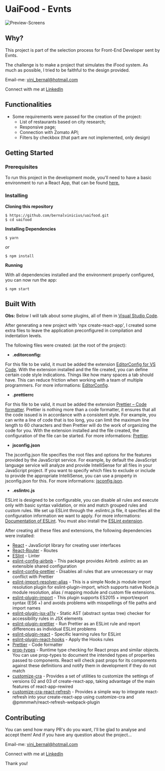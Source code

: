 # UaiFood - Evnts


![Preview-Screens](https://github.com/bernalvinicius/uaifood/blob/master/src/assets/images/screen.png?raw=true)


## Why?


This project is part of the selection process for Front-End Developer sent by Evnts.


The challenge is to make a project that simulates the iFood system. As much as possible, I tried to be faithful to the design provided.


Email-me: vini_bernal@hotmail.com


Connect with me at [LinkedIn](https://www.linkedin.com/in/vin%C3%ADcius-bernal-19254027/)


## Functionalities


- Some requirements were passed for the creation of the project:
  - List of restaurants based on city research;
  - Responsive page;
  - Connection with Zomato API;
  - Filters by checkbox (that part are not implemented, only design)


## Getting Started


### Prerequisites

To run this project in the development mode, you'll need to have a basic environment to run a React App, that can be found [here.](https://reactjs.org/docs/getting-started.html)


### Installing


**Cloning this repository**


```
$ https://github.com/bernalvinicius/uaifood.git
$ cd uaifood
```


**Installing Dependencies**


```
$ yarn
```


_or_

```
$ npm install
```


**Running**


With all dependencies installed and the environment properly configured, you can now run the app:

```
$ npm start
```


## Built With


**Obs:** Below I will talk about some plugins, all of them in [Visual Studio Code](https://code.visualstudio.com/).


After generating a new project with 'npx create-react-app', I created some extra files to leave the application preconfigured in compilation and indentation levels.


The following files were created: (at the root of the project):


- **.editorconfig:**


For this file to be valid, it must be added the extension [EditorConfig for VS Code](https://marketplace.visualstudio.com/items?itemName=EditorConfig.EditorConfig). With the extension installed and the file created, you can define certain code style indications. Things like how many spaces a tab should have. This can reduce friction when working with a team of multiple programmers. For more informations: [EditorConfig](https://editorconfig.org/).

- **.prettierrc**


For this file to be valid, it must be added the extension [Prettier – Code formatter](https://prettier.io/). Prettier is nothing more than a code formatter, it ensures that all the code issued is in accordance with a consistent style. For example, you can write a line of code that is too long, you can limit the maximum line length to 60 characters and then Prettier will do the work of organizing the code for you. With the extension installed and the file created, the configuration of the file can be started. For more informations: [Prettier](https://prettier.io/).


- **jsconfig.json**

The jsconfig.json file specifies the root files and options for the features provided by the JavaScript service. For example, by default the JavaScript language service will analyze and provide IntelliSense for all files in your JavaScript project. If you want to specify which files to exclude or include to provide the appropriate IntelliSense, you can use a property in jsconfig.json for this. For more informations: [jsconfig.json](https://code.visualstudio.com/docs/languages/jsconfig).

- **.eslintrc.js**

ESLint is designed to be configurable, you can disable all rules and execute only with basic syntax validation, or mix and match grouped rules and custom rules. We set up ESLint through the .eslintrc.js file, it specifies all the configuration information we want to apply. For more informations: [Documentation of ESLint](https://eslint.org/docs/user-guide/configuring). You must also install the [ESLint extension](https://marketplace.visualstudio.com/items?itemName=dbaeumer.vscode-eslint).

After creating all these files and extensions, the following dependencies were installed:

- [React](https://reactjs.org/) - JavaScript library for creating user interfaces
- [React-Router](https://reactrouter.com/) - Routes
- [ESlint](https://eslint.org/) - Linter
- [eslint-config-airbnb](https://github.com/airbnb/javascript) - This package provides Airbnb .eslintrc as an extensible shared configuration
- [eslint-config-prettier](https://github.com/prettier/eslint-config-prettier#readme) - Disables all rules that are unnecessary or may conflict with Prettier
- [eslint-import-resolver-alias](https://github.com/johvin/eslint-import-resolver-alias#readme) - This is a simple Node.js module import resolution plugin for eslint-plugin-import, which supports native Node.js module resolution, alias / mapping module and custom file extensions.
- [eslint-plugin-import](https://github.com/benmosher/eslint-plugin-import) - This plugin supports ES2015 + import/export syntax (ES6 +) and avoids problems with misspellings of file paths and import names
- [eslint-plugin-jsx-a11y](https://github.com/jsx-eslint/eslint-plugin-jsx-a11y#readme) - Static AST (abstract syntax tree) checker for accessibility rules in JSX elements
- [eslint-plugin-prettier](https://github.com/prettier/eslint-plugin-prettier#readme) - Run Prettier as an ESLint rule and report differences as individual ESLint problems
- [eslint-plugin-react](https://github.com/yannickcr/eslint-plugin-react) - Specific learning rules for ESLint
- [eslint-plugin-react-hooks](https://github.com/facebook/react) - Apply the Hooks rules
- [Prettier](https://github.com/prettier/prettier) - Code formatter
- [prop-types](https://github.com/facebook/prop-types) - Runtime type checking for React props and similar objects. You can use prop-types to document the intended types of properties passed to components. React will check past props for its components against these definitions and notify them in development if they do not match
- [customize-cra](https://github.com/arackaf/customize-cra#readme) - Provides a set of utilities to customize the settings of versions 02 and 03 of create-react-app, taking advantage of the main features of react-app-rewired
- [customize-cra-react-refresh](https://github.com/esetnik/customize-cra-react-refresh#readme) - Provides a simple way to integrate react-refresh into your create-react-app using customize-cra and @pmmmwh/react-refresh-webpack-plugin

## Contributing


You can send how many PR's do you want, I'll be glad to analyse and accept them! And if you have any question about the project...


Email-me: vini_bernal@hotmail.com


Connect with me at [LinkedIn](https://www.linkedin.com/in/vin%C3%ADcius-bernal-19254027/)


Thank you!
